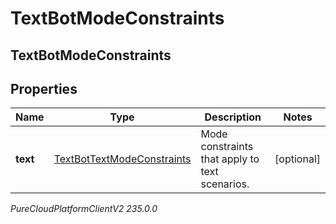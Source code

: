 # TextBotModeConstraints

## TextBotModeConstraints

## Properties

|Name | Type | Description | Notes|
|------------ | ------------- | ------------- | -------------|
| **text** | [TextBotTextModeConstraints](TextBotTextModeConstraints) | Mode constraints that apply to text scenarios. | [optional] |



_PureCloudPlatformClientV2 235.0.0_
